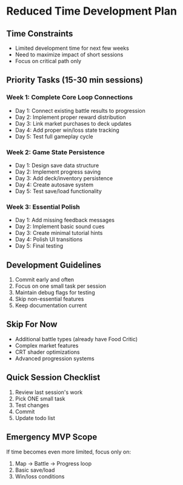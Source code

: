 # Reduced Time Development Plan

## Time Constraints
- Limited development time for next few weeks
- Need to maximize impact of short sessions
- Focus on critical path only

## Priority Tasks (15-30 min sessions)

### Week 1: Complete Core Loop Connections
- Day 1: Connect existing battle results to progression
- Day 2: Implement proper reward distribution
- Day 3: Link market purchases to deck updates
- Day 4: Add proper win/loss state tracking
- Day 5: Test full gameplay cycle

### Week 2: Game State Persistence
- Day 1: Design save data structure
- Day 2: Implement progress saving
- Day 3: Add deck/inventory persistence
- Day 4: Create autosave system
- Day 5: Test save/load functionality

### Week 3: Essential Polish
- Day 1: Add missing feedback messages
- Day 2: Implement basic sound cues
- Day 3: Create minimal tutorial hints
- Day 4: Polish UI transitions
- Day 5: Final testing

## Development Guidelines
1. Commit early and often
2. Focus on one small task per session
3. Maintain debug flags for testing
4. Skip non-essential features
5. Keep documentation current

## Skip For Now
- Additional battle types (already have Food Critic)
- Complex market features
- CRT shader optimizations
- Advanced progression systems

## Quick Session Checklist
1. Review last session's work
2. Pick ONE small task
3. Test changes
4. Commit
5. Update todo list

## Emergency MVP Scope
If time becomes even more limited, focus only on:
1. Map → Battle → Progress loop
2. Basic save/load
3. Win/loss conditions
